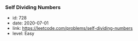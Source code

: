 ### Self Dividing Numbers

* id: 728
* date: 2020-07-01
* link: https://leetcode.com/problems/self-dividing-numbers
* level: Easy
